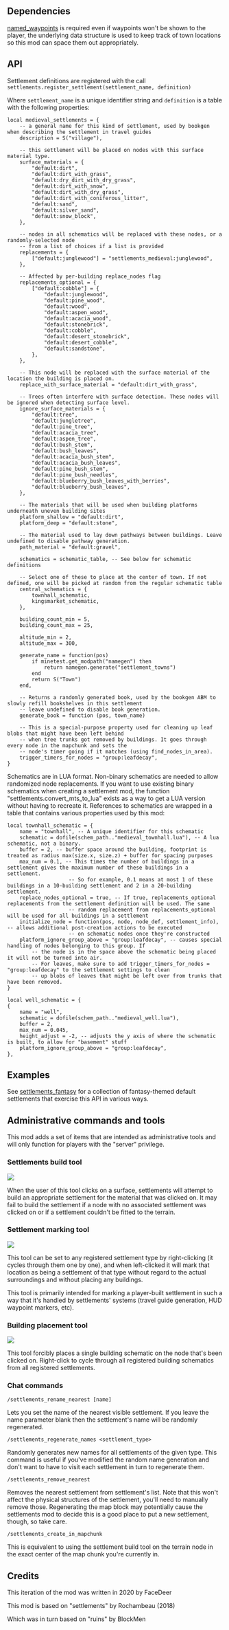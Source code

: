 ## Dependencies

[named_waypoints](https://github.com/FaceDeer/named_waypoints) is required even if waypoints won't be shown to the player, the underlying data structure is used to keep track of town locations so this mod can space them out appropriately.

## API

Settlement definitions are registered with the call `settlements.register_settlement(settlement_name, definition)`

Where `settlement_name` is a unique identifier string and `definition` is a table with the following properties:

```
local medieval_settlements = {
	-- a general name for this kind of settlement, used by bookgen when describing the settlement in travel guides
	description = S("village"),
	
	-- this settlement will be placed on nodes with this surface material type.
	surface_materials = {
		"default:dirt",
		"default:dirt_with_grass",
		"default:dry_dirt_with_dry_grass",
		"default:dirt_with_snow",
		"default:dirt_with_dry_grass",
		"default:dirt_with_coniferous_litter",
		"default:sand",
		"default:silver_sand",
		"default:snow_block",
	},

	-- nodes in all schematics will be replaced with these nodes, or a randomly-selected node
	-- from a list of choices if a list is provided
	replacements = {
		["default:junglewood"] = "settlements_medieval:junglewood",
	},

	-- Affected by per-building replace_nodes flag
	replacements_optional = {
		["default:cobble"] = {
			"default:junglewood",
			"default:pine_wood",
			"default:wood",
			"default:aspen_wood",
			"default:acacia_wood",
			"default:stonebrick",
			"default:cobble",
			"default:desert_stonebrick",
			"default:desert_cobble",
			"default:sandstone",
		},
	},

	-- This node will be replaced with the surface material of the location the building is placed on.
	replace_with_surface_material = "default:dirt_with_grass",

	-- Trees often interfere with surface detection. These nodes will be ignored when detecting surface level.
	ignore_surface_materials = {
		"default:tree",
		"default:jungletree",
		"default:pine_tree",
		"default:acacia_tree",
		"default:aspen_tree",
		"default:bush_stem",
		"default:bush_leaves",
		"default:acacia_bush_stem",
		"default:acacia_bush_leaves",
		"default:pine_bush_stem",
		"default:pine_bush_needles",
		"default:blueberry_bush_leaves_with_berries",
		"default:blueberry_bush_leaves",
	},

	-- The materials that will be used when building platforms underneath uneven building sites
	platform_shallow = "default:dirt",
	platform_deep = "default:stone",
	
	-- The material used to lay down pathways between buildings. Leave undefined to disable pathway generation.
	path_material = "default:gravel",

	schematics = schematic_table, -- See below for schematic definitions

	-- Select one of these to place at the center of town. If not defined, one will be picked at random from the regular schematic table
	central_schematics = {
		townhall_schematic,
		kingsmarket_schematic,
	},

	building_count_min = 5,
	building_count_max = 25,

	altitude_min = 2,
	altitude_max = 300,

	generate_name = function(pos)
		if minetest.get_modpath("namegen") then
			return namegen.generate("settlement_towns")
		end
		return S("Town")
	end,

	-- Returns a randomly generated book, used by the bookgen ABM to slowly refill bookshelves in this settlement
	-- leave undefined to disable book generation.
	generate_book = function (pos, town_name)
	
	-- This is a special-purpose property used for cleaning up leaf blobs that might have been left behind
	-- when tree trunks got removed by buildings. It goes through every node in the mapchunk and sets the
	-- node's timer going if it matches (using find_nodes_in_area).
	trigger_timers_for_nodes = "group:leafdecay",
}
```

Schematics are in LUA format. Non-binary schematics are needed to allow randomized node replacements. If you want to use existing binary schematics when creating a settlement mod, the function "settlements.convert_mts_to_lua" exists as a way to get a LUA version without having to recreate it. References to schematics are wrapped in a table that contains various properties used by this mod:

```
local townhall_schematic = {
	name = "townhall", -- A unique identifier for this schematic
	schematic = dofile(schem_path.."medieval_townhall.lua"), -- A lua schematic, not a binary.
	buffer = 2, -- buffer space around the building, footprint is treated as radius max(size.x, size.z) + buffer for spacing purposes
	max_num = 0.1, -- This times the number of buildings in a settlement gives the maximum number of these buildings in a settlement.
					-- So for example, 0.1 means at most 1 of these buildings in a 10-building settlement and 2 in a 20-building settlement.
	replace_nodes_optional = true, -- If true, replacements_optional replacements from the settlement definition will be used. The same
					-- random replacement from replacements_optional will be used for all buildings in a settlement
	initialize_node = function(pos, node, node_def, settlement_info), -- allows additional post-creation actions to be executed
					-- on schematic nodes once they're constructed
	platform_ignore_group_above = "group:leafdecay", -- causes special handling of nodes belonging to this group. If 
		-- the node is in the space above the schematic being placed it will not be turned into air.
		-- For leaves, make sure to add trigger_timers_for_nodes = "group:leafdecay" to the settlement settings to clean
		-- up blobs of leaves that might be left over from trunks that have been removed.
}

local well_schematic = {
{
	name = "well",
	schematic = dofile(schem_path.."medieval_well.lua"),
	buffer = 2,
	max_num = 0.045,
	height_adjust = -2, -- adjusts the y axis of where the schematic is built, to allow for "basement" stuff
	platform_ignore_group_above = "group:leafdecay",
},
```

## Examples

See [settlements_fantasy](https://github.com/FaceDeer/settlements_fantasy) for a collection of fantasy-themed default settlements that exercise this API in various ways.

## Administrative commands and tools

This mod adds a set of items that are intended as administrative tools and will only function for players with the "server" privilege.

### Settlements build tool

![](/textures/settlements_settlement_marker.png)

When the user of this tool clicks on a surface, settlements will attempt to build an appropriate settlement for the material that was clicked on. It may fail to build the settlement if a node with no associated settlement was clicked on or if a settlement couldn't be fitted to the terrain.

### Settlement marking tool

![](/textures/settlements_location_marker.png)

This tool can be set to any registered settlement type by right-clicking (it cycles through them one by one), and when left-clicked it will mark that location as being a settlement of that type without regard to the actual surroundings and without placing any buildings.

This tool is primarily intended for marking a player-built settlement in such a way that it's handled by settlements' systems (travel guide generation, HUD waypoint markers, etc).

### Building placement tool

![](/textures/settlements_building_marker.png)

This tool forcibly places a single building schematic on the node that's been clicked on. Right-click to cycle through all registered building schematics from all registered settlements.

### Chat commands

`/settlements_rename_nearest [name]`

Lets you set the name of the nearest visible settlement. If you leave the name parameter blank then the settlement's name will be randomly regenerated.

`/settlements_regenerate_names <settlement_type>`

Randomly generates new names for all settlements of the given type. This command is useful if you've modified the random name generation and don't want to have to visit each settlement in turn to regenerate them.

`/settlements_remove_nearest`

Removes the nearest settlement from settlement's list. Note that this won't affect the physical structures of the settlement, you'll need to manually remove those. Regenerating the map block may potentially cause the settlements mod to decide this is a good place to put a new settlement, though, so take care.

`/settlements_create_in_mapchunk`

This is equivalent to using the settlement build tool on the terrain node in the exact center of the map chunk you're currently in.

## Credits

This iteration of the mod was written in 2020 by FaceDeer

This mod is based on "settlements" by Rochambeau (2018)

Which was in turn based on "ruins" by BlockMen